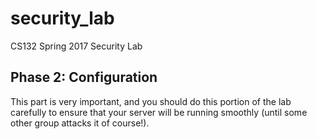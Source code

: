 # security_lab
CS132 Spring 2017 Security Lab

## Phase 2: Configuration
This part is very important, and you should do this portion of the lab carefully to ensure that your server will be running smoothly (until some other group attacks it of course!). 
